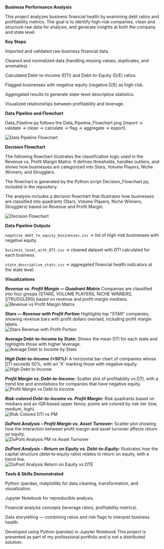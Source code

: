 **Business Performance Analysis**

This project analyzes business financial health by examining debt ratios and profitability metrics. The goal is to identify high-risk companies, clean and structure raw data for analysis, and generate insights at both the company and state level.

**Key Steps**

Imported and validated raw business financial data.

Cleaned and normalized data (handling missing values, duplicates, and anomalies).

Calculated Debt-to-Income (DTI) and Debt-to-Equity (D/E) ratios.

Flagged businesses with negative equity (negative D/E) as high-risk.

Aggregated results to generate state-level descriptive statistics.

Visualized relationships between profitability and leverage.

**Data Pipeline and Flowchart**

Data_Pipeline.py follows the Data_Pipeline_Flowchart.png
(import → validate → clean → calculate → flag → aggregate → export).

![Data Pipeline Flowchart](figures/data_pipeline_flowchart.png)

**Decision Flowchart**

The following flowchart illustrates the classification logic used in the Revenue vs. Profit Margin Matrix. It defines thresholds, handles outliers, and shows how businesses are categorized into Stars, Volume Players, Niche Winners, and Strugglers.

The flowchart is generated by the Python script Decision_Flowchart.py, included in the repository.

The analysis includes a decision flowchart that illustrates how businesses are classified into quadrants (Stars, Volume Players, Niche Winners, Strugglers) based on Revenue and Profit Margin.

![Decision Flowchart](figures/decision_flowchart.png)

**Data Pipeline Outputs**

`negative_debt_to_equity_businesses.csv` → list of high-risk businesses with negative equity.

`business_level_with_DTI.csv` → cleaned dataset with DTI calculated for each business.

`state_descriptive_stats.csv` → aggregated financial health indicators at the state level.

**Visualizations**

***Revenue vs. Profit Margin — Quadrant Matrix***
Companies are classified into four groups (STARS, VOLUME PLAYERS, NICHE WINNERS, STRUGGLERS) based on revenue and profit margin medians.  
   ![Revenue vs Profit Margin Matrix](figures/revenue_vs_pm_matrix.png)
   
***Stars — Revenue with Profit Portion***
   Highlights top "STAR" companies, showing revenue bars with profit dollars overlaid, including profit margin labels.  
   ![Stars Revenue with Profit Portion](figures/star_businesses.png)

**Average Debt‑to‑Income by State:** Shows the mean DTI for each state and highlights those with higher leverage.  
  ![Average Debt to Income by State](figures/avg_dti_by_state.png)

***High Debt‑to‑Income (>50%):*** A horizontal bar chart of companies whose DTI exceeds 50%, with an 'X' marking those with negative equity.  
  ![High Debt to Income](figures/high_dti.png)

***Profit Margin vs. Debt‑to‑Income:*** Scatter plot of profitability vs DTI, with a trend line and annotations for companies that have negative equity.  
  ![Profit Margin vs Debt to Income](figures/pm_vs_dti.png)

***Risk‑colored Debt‑to‑Income vs. Profit Margin:*** Risk quadrants based on medians and an IQR‑based upper fence; points are colored by risk tier (low, medium, high).  
  ![Risk Colored DTI vs PM](figures/risk_colored_dti_vs_pm.png)

***DuPont Analysis – Profit Margin vs. Asset Turnover:*** Scatter plot showing how the interaction between profit margin and asset turnover affects return on equity.  
  ![DuPont Analysis PM vs Asset Turnover](figures/dupont_analysis_pm_vs_asset_turnover.png)

***DuPont Analysis – Return on Equity vs. Debt‑to‑Equity:*** Illustrates how the capital structure (debt‑to‑equity ratio) relates to return on equity, with a trend line.  
  ![DuPont Analysis Return on Equity vs DTE](figures/dupont_analysis_return_on_equity_vs_dte.png)
   
**Tools & Skills Demonstrated**

Python (pandas, matplotlib) for data cleaning, transformation, and visualization.

Jupyter Notebook for reproducible analysis.

Financial analysis concepts (leverage ratios, profitability metrics).

Data storytelling — combining ratios and risk flags to interpret business health.

Developed using Python (pandas) in Jupyter Notebook This project is presented as part of my professional portfolio and is not a distributed solution.
